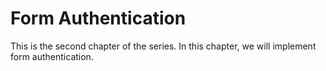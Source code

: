# Form Authentication
This is the second chapter of the series. In this chapter, we will implement form authentication.
